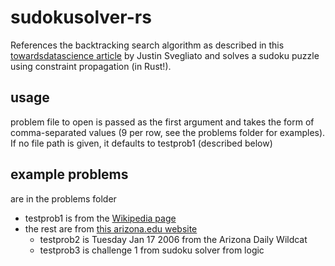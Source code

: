 # sudokusolver-rs

References the backtracking search algorithm as described in this [towardsdatascience article](https://towardsdatascience.com/solving-sudoku-with-ai-d6008993c7de) by Justin Svegliato and solves a sudoku puzzle using constraint propagation (in Rust!).

## usage
problem file to open is passed as the first argument and takes the form of comma-separated values (9 per row, see the problems folder for examples). If no file path is given, it defaults to testprob1 (described below)

## example problems
are in the problems folder
- testprob1 is from the [Wikipedia page](https://en.wikipedia.org/wiki/Sudoku)
- the rest are from [this arizona.edu website](https://sandiway.arizona.edu/sudoku/examples.html)
    - testprob2 is Tuesday Jan 17 2006 from the Arizona Daily Wildcat
    - testprob3 is challenge 1 from sudoku solver from logic
